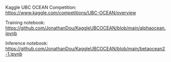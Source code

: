 Kaggle UBC OCEAN Competition: https://www.kaggle.com/competitions/UBC-OCEAN/overview

Training notebook: https://github.com/JonathanDou/KaggleUBCOCEAN/blob/main/alphaocean.ipynb

Inference notebook: https://github.com/JonathanDou/KaggleUBCOCEAN/blob/main/betaocean2-1.ipynb
